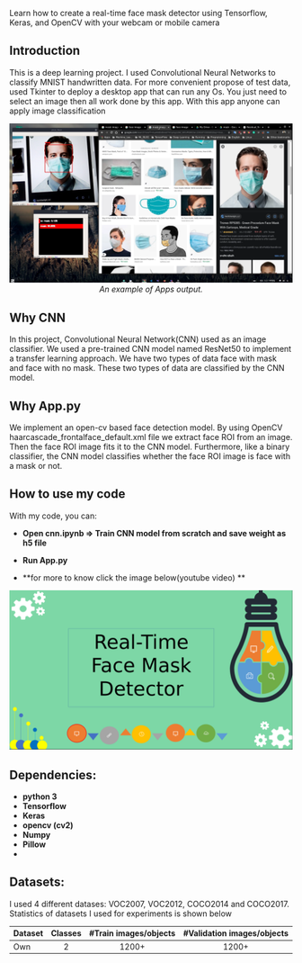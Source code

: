 
Learn how to create a real-time face mask detector using Tensorflow, Keras, and OpenCV with your webcam or mobile camera

## Introduction
This is a deep learning project. I used Convolutional Neural Networks to classify MNIST handwritten data. For more convenient propose of test data, used Tkinter to deploy a desktop app that can run any Os. You just need to select an image then all work done by this app. With this app anyone can apply image classification 
<p align="center">
  <img src="assests/appsdemo.png"><br/>
  <i>An example of Apps output.</i>
</p>

## Why CNN
In this project, Convolutional Neural Network(CNN) used as an image classifier. We used a pre-trained CNN model named ResNet50 to implement a transfer learning approach. We have two types of data face with mask and face with no mask. These two types of data are classified by the CNN model.

## Why App.py
We implement an open-cv based face detection model. By using OpenCV haarcascade_frontalface_default.xml file we extract face ROI from an image. Then the face ROI image fits it to the CNN model. Furthermore, like a binary classifier, the CNN model classifies whether the face ROI image is face with a mask or not. 


## How to use my code

With my code, you can:
* **Open cnn.ipynb => Train CNN model from scratch and save weight as h5 file**
* **Run App.py**

* **for more to know click the image below(youtube video) **

[![Watch the video](assests/youtubecover.png)](https://youtu.be/kTE15hp6aIU)

## Dependencies:

* **python 3**
* **Tensorflow**
* **Keras**
* **opencv (cv2)**
* **Numpy**
* **Pillow** 
* 

## Datasets:

I used 4 different datases: VOC2007, VOC2012, COCO2014 and COCO2017. Statistics of datasets I used for experiments is shown below

| Dataset                | Classes | #Train images/objects | #Validation images/objects |
|------------------------|:---------:|:-----------------------:|:----------------------------:|
| Own                    |    2      |      1200+              |           1200+             |

